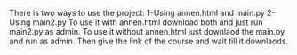 There is two ways to use the project:
1-Using annen.html and main.py
2-Using main2.py
To use it with annen.html download both and just run main2.py as admin.
To use it without annen.html just downlaod the main.py and run as admin.
Then give the link of the course and wait till it downlaods.
